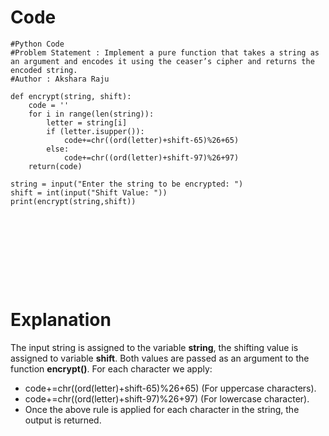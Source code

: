# Code
```
#Python Code
#Problem Statement : Implement a pure function that takes a string as an argument and encodes it using the ceaser’s cipher and returns the encoded string.
#Author : Akshara Raju

def encrypt(string, shift):
    code = ''
    for i in range(len(string)):
        letter = string[i]
        if (letter.isupper()): 
            code+=chr((ord(letter)+shift-65)%26+65)
        else: 
            code+=chr((ord(letter)+shift-97)%26+97)
    return(code)

string = input("Enter the string to be encrypted: ")
shift = int(input("Shift Value: "))
print(encrypt(string,shift))



          


     



```
# Explanation

The input string is assigned to the variable **string**, the shifting value is assigned to variable **shift**. Both values are passed as an argument to the function **encrypt()**. 
For each character we apply:
* code+=chr((ord(letter)+shift-65)%26+65) (For uppercase characters).
* code+=chr((ord(letter)+shift-97)%26+97) (For lowercase character).
* Once the above rule is applied for each character in the string, the output is returned.
